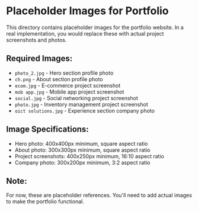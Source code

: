 # Placeholder Images for Portfolio

This directory contains placeholder images for the portfolio website. In a real implementation, you would replace these with actual project screenshots and photos.

## Required Images:
- `photo_2.jpg` - Hero section profile photo
- `ch.png` - About section profile photo  
- `ecom.jpg` - E-commerce project screenshot
- `mob app.jpg` - Mobile app project screenshot
- `social.jpg` - Social networking project screenshot
- `photo.jpg` - Inventory management project screenshot
- `oict solutions.jpg` - Experience section company photo

## Image Specifications:
- Hero photo: 400x400px minimum, square aspect ratio
- About photo: 300x300px minimum, square aspect ratio
- Project screenshots: 400x250px minimum, 16:10 aspect ratio
- Company photo: 300x200px minimum, 3:2 aspect ratio

## Note:
For now, these are placeholder references. You'll need to add actual images to make the portfolio functional.
